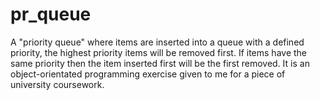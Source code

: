 # pr_queue
A "priority queue" where items are inserted into a queue with a defined priority, the highest priority items will be removed first. If items have the same priority then the item inserted first will be the first removed. It is an object-orientated programming exercise given to me for a piece of university coursework.
